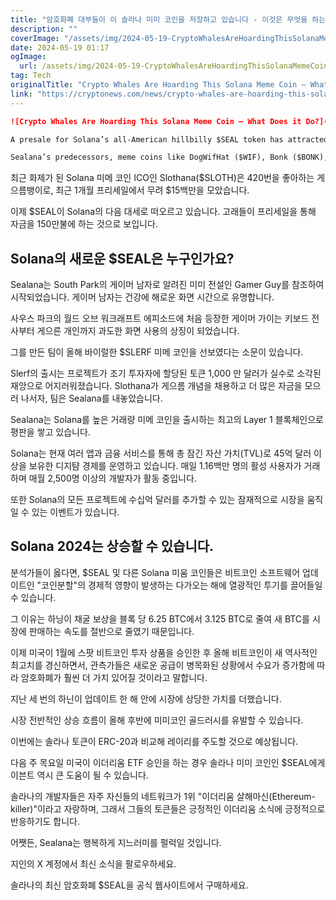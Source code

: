 ```yaml
---
title: "암호화폐 대부들이 이 솔라나 미미 코인을 저장하고 있습니다 - 이것은 무엇을 하는 걸까요"
description: ""
coverImage: "/assets/img/2024-05-19-CryptoWhalesAreHoardingThisSolanaMemeCoinWhatDoesitDo_thumbnail.png"
date: 2024-05-19 01:17
ogImage: 
  url: /assets/img/2024-05-19-CryptoWhalesAreHoardingThisSolanaMemeCoinWhatDoesitDo_thumbnail.png
tag: Tech
originalTitle: "Crypto Whales Are Hoarding This Solana Meme Coin – What Does it Do?"
link: "https://cryptonews.com/news/crypto-whales-are-hoarding-this-solana-meme-coin-what-does-it-do.htm"
---
```



```markdown
![Crypto Whales Are Hoarding This Solana Meme Coin – What Does it Do?](/assets/img/2024-05-19-CryptoWhalesAreHoardingThisSolanaMemeCoinWhatDoesitDo_thumbnail.png)

A presale for Solana’s all-American hillbilly $SEAL token has attracted over $1.4 million in just three weeks as it leads a new wave of Solana meme coins that has caught the attention of investors worldwide.

Sealana’s predecessors, meme coins like DogWifHat ($WIF), Bonk ($BONK), Book of Meme ($BOME), and Popcat ($POPCAT), all rose to become top ten meme coins by market capitalization within a year of launch.
```

<div class="content-ad"></div>

최근 화제가 된 Solana 미메 코인 ICO인 Slothana($SLOTH)은 420번을 좋아하는 게으름뱅이로, 최근 1개월 프리세일에서 무려 $15백만을 모았습니다.

이제 $SEAL이 Solana의 다음 대세로 떠오르고 있습니다. 고래들이 프리세일을 통해 자금을 150만불에 하는 것으로 보입니다.

## Solana의 새로운 $SEAL은 누구인가요?

Sealana는 South Park의 게이머 남자로 알려진 미미 전설인 Gamer Guy를 참조하여 시작되었습니다. 게이머 남자는 건강에 해로운 화면 시간으로 유명합니다.

<div class="content-ad"></div>

사우스 파크의 월드 오브 워크래프트 에피소드에 처음 등장한 게이머 가이는 키보드 전사부터 게으른 개인까지 과도한 화면 사용의 상징이 되었습니다.

그를 만든 팀이 올해 바이럴한 $SLERF 미메 코인을 선보였다는 소문이 있습니다.

Slerf의 출시는 프로젝트가 조기 투자자에 할당된 토큰 1,000 만 달러가 실수로 소각된 재앙으로 어지러워졌습니다. Slothana가 게으름 개념을 채용하고 더 많은 자금을 모으러 나서자, 팀은 Sealana를 내놓았습니다.

Sealana는 Solana를 높은 거래량 미메 코인을 출시하는 최고의 Layer 1 블록체인으로 평판을 쌓고 있습니다.

<div class="content-ad"></div>

Solana는 현재 여러 앱과 금융 서비스를 통해 총 잠긴 자산 가치(TVL)로 45억 달러 이상을 보유한 디지턈 경제를 운영하고 있습니다. 매일 1.16백만 명의 활성 사용자가 거래하며 매월 2,500명 이상의 개발자가 활동 중입니다.

또한 Solana의 모든 프로젝트에 수십억 달러를 추가할 수 있는 잠재적으로 시장을 움직일 수 있는 이벤트가 있습니다.

## Solana 2024는 상승할 수 있습니다.

분석가들이 옳다면, $SEAL 및 다른 Solana 미움 코인들은 비트코인 소프트웨어 업데이트인 "코인분할"의 경제적 영향이 발생하는 다가오는 해에 열광적인 투기를 끌어들일 수 있습니다.

<div class="content-ad"></div>

그 이유는 하닝이 채굴 보상을 블록 당 6.25 BTC에서 3.125 BTC로 줄여 새 BTC를 시장에 판매하는 속도를 절반으로 줄였기 때문입니다.

이제 미국이 1월에 스팟 비트코인 투자 상품을 승인한 후 올해 비트코인이 새 역사적인 최고치를 경신하면서, 관측가들은 새로운 공급이 병목화된 상황에서 수요가 증가함에 따라 암호화폐가 훨씬 더 가치 있어질 것이라고 말합니다.

지난 세 번의 하닌이 업데이트 한 해 안에 시장에 상당한 가치를 더했습니다.

시장 전반적인 상승 흐름이 올해 후반에 미미코인 골드러시를 유발할 수 있습니다.

<div class="content-ad"></div>

이번에는 솔라나 토큰이 ERC-20과 비교해 레이리를 주도할 것으로 예상됩니다.

다음 주 목요일 미국이 이더리움 ETF 승인을 하는 경우 솔라나 미미 코인인 $SEAL에게 이븐트 역시 큰 도움이 될 수 있습니다.

솔라나의 개발자들은 자주 자신들의 네트워크가 1위 "이더리움 살해마신(Ethereum-killer)"이라고 자랑하며, 그래서 그들의 토큰들은 긍정적인 이더리움 소식에 긍정적으로 반응하기도 합니다.

어쨋든, Sealana는 행복하게 지느러미를 펄럭일 것입니다.

<div class="content-ad"></div>

지인의 X 계정에서 최신 소식을 팔로우하세요.

솔라나의 최신 암호화폐 $SEAL을 공식 웹사이트에서 구매하세요.